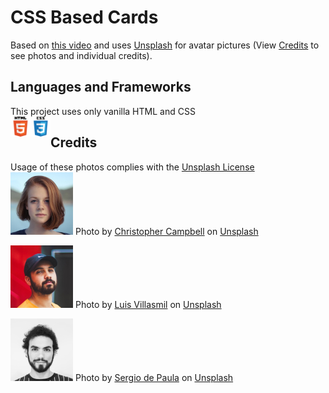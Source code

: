 # CSS Based Cards
Based on [this video](https://youtu.be/29deL9MFfWc) and uses [Unsplash](https://unsplash.com) for avatar pictures (View [Credits](#Credits) to see photos and individual credits).

## Languages and Frameworks
This project uses only vanilla HTML and CSS \
<img align="left" alt="HTML5" width="32px" src="https://raw.githubusercontent.com/github/explore/80688e429a7d4ef2fca1e82350fe8e3517d3494d/topics/html/html.png" />
<img align="left" alt="CSS3" width="32px" src="https://raw.githubusercontent.com/github/explore/80688e429a7d4ef2fca1e82350fe8e3517d3494d/topics/css/css.png" />

## Credits
Usage of these photos complies with the [Unsplash License](https://unsplash.com/license) \
![Avatar by Christopher Campbell](img/avatar1-by-christopher-campbell.jpg)
<span>Photo by <a href="https://unsplash.com/@chrisjoelcampbell?utm_source=unsplash&amp;utm_medium=referral&amp;utm_content=creditCopyText">Christopher Campbell</a> on <a href="https://unsplash.com/?utm_source=unsplash&amp;utm_medium=referral&amp;utm_content=creditCopyText">Unsplash</a></span>

![Avatar by Luis Villasmil](img/avatar2-by-luis-villasmil.jpg)
<span>Photo by <a href="https://unsplash.com/@luisviol?utm_source=unsplash&amp;utm_medium=referral&amp;utm_content=creditCopyText">Luis Villasmil</a> on <a href="https://unsplash.com/?utm_source=unsplash&amp;utm_medium=referral&amp;utm_content=creditCopyText">Unsplash</a></span>

![Avatar by Sergio de Paula](img/avatar3-by-sergio-de-paula.jpg)
<span>Photo by <a href="https://unsplash.com/@sspaula?utm_source=unsplash&amp;utm_medium=referral&amp;utm_content=creditCopyText">Sergio de Paula</a> on <a href="https://unsplash.com/?utm_source=unsplash&amp;utm_medium=referral&amp;utm_content=creditCopyText">Unsplash</a></span>